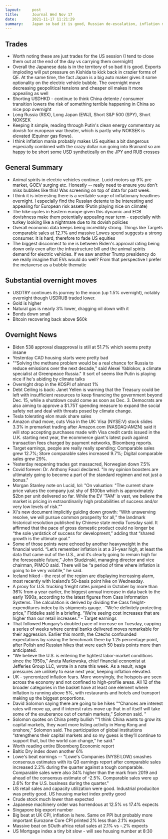 ```yaml
---
layout:     post
title:      Journal Wed Nov 17
date:       2021-11-17 11:21:29
summary:    Japan so bad it is good, Russian de-escalation, inflation mania
---
```


## Trades
- Worth noting these are just trades for the US session (I tend to close them out at the end of the day vs carrying them overnight)
- Overall the Japanese data is in the territory of so bad it is good. Exports imploding will put pressure on Kishida to kick back in crazier forms of QE. At the same time, the fact Japan is a big auto maker gives it some optionality on the electric vehicle bubble. The overnight move decreasing geopolitical tensions and cheaper oil makes it more appealing as well 
- Shorting USDHKD - continue to think China detente / consumer transition lowers the risk of something terrible happening in China so nice pop overnight 
- Long Russia (RSX), Long Japan (EWJ), Short S&P 500 (SPY), Short NOKSEK
- Keeping it simple, reading through Putin's clean energy commentary as dovish for european war theater, which is partly why NOKSEK is elevated (Equinor gas flows). 
- I think inflation mania probably makes US equities a bit dangerous especially combined with the crazy dollar run going into Brainard so am happy to be short some USD synthetically on the JPY and RUB crosses

## General Summary

- Animal spirits in electric vehicles continue. Lucid motors up 9% pre market, GOEV surging etc. Honestly -- really need to ensure you don't miss bubbles like this! Was screening on top of data for past week.
- I think it is interesting there is a veritable surge of inflationary headlines overnight. I especially find the Russian detente to be interesting and appealing for European risk assets (Putin playing nice on climate)
- The hike cycles in Eastern europe given this dynamic and ECB dovishness make them potentially appealing near term - especially with turkey looking like a nightmare due to its dovish policies 
- Overall economic data keeps being incredibly strong. Things like Targets comparable sales at 12.7% and massive Lowes spend suggests a strong consumer. It is hard, therefore to fade US equities 
- The biggest disconnect to me is between Biden's approval rating being down only even after the infrastructure bill and the animal spirits demand for electric vehicles. If we saw another Trump presidency do we really imagine that EVs would do well? From that perspective I prefer the metaverse as a bubble thematic

## Substantial overnight moves
- USDTRY continues its journey to the moon (up 1.5% overnight), notably overnight though USDRUB traded lower.
- Gold is higher
- Natural gas is nearly 3% lower, dragging oil down with it
- Bonds down small 
- Bitcoin recovering back above $60k 

## Overnight News
- Biden 538 approval disapproval is still at 51.7% which seems pretty insane
- Yesterday CAD housing starts were pretty bad
- "“Solving the methane problem would be a real chance for Russia to reduce emissions over the next decade,” said Alexei Yablokov, a climate specialist at Greenpeace Russia." It sort of seems like Putin is playing nice if he's abiding by climate talks
- Overnight drop in the KOSPI of almost 1% 
- Debt Ceiling is back: Janet Yellen is warning that the Treasury could be left with insufficient resources to keep financing the government beyond Dec. 15, while a shutdown could come as soon as Dec. 3. Democrats are also aiming to approve a $1.75T spending measure to expand the social safety net and deal with threats posed by climate change.
- Tesla tolerating elon musk share sales
- Amazon chad move, cuts Visa in the UK: Visa (NYSE:V) stock slides 3.3% in premarket trading after Amazon.com (NASDAQ:AMZN) said it will stop accepting purchases made with Visa credit cards issued in the U.K. starting next year, the ecommerce giant's latest push against transaction fees charged by payment networks, Bloomberg reports.
- Target earnings, people are really really spending: Comparable sales grew 12.7%;  Store comparable sales increased 9.7%; Digital comparable sales grew 29%.
- Yesterday reopening trades got massacred, Norwegian down 7.5%
- Covid forever: Dr. Anthony Fauci declared. "In my opinion boosters are ultimately going to become a part of the standard regimen and not just a bonus."
- Morgan Stanley note on Lucid, lol: "On valuation: "The current share price values the company just shy of $100bn which is approximately $2bn per unit delivered so far. While the EV 'TAM' is vast, we believe the market is pricing in extraordinarily high probabilities of success and/or very low levels of risk.""
- Xi's new document implicitly guiding down growth: “With unswerving resolve, we will pursue common prosperity for all,” the landmark historical resolution published by Chinese state media Tuesday said. It affirmed that the pace of gross domestic product could no longer be “the sole yardstick of success for development,” adding that “shared growth is the ultimate goal.”
- Some of those points were echoed by another heavyweight in the financial world. “Let’s remember inflation is at a 31-year high, at least the data that came out of the U.S., and it’s clearly going to remain high for the foreseeable future,” John Studzinski, managing director and vice chairman, PIMCO said. There will be “a period of time where inflation is going to be very volatile,” he said.
- Iceland hiked - the rest of the region are displaying increasing alarm, most recently with Iceland’s 50-basis point hike on Wednesday. 
- A proxy for U.S. trucking freight rates jumped in October by more than 36% from a year earlier, the biggest annual increase in data back to the early 1990s, according to the latest figures from Cass Information Systems. The calculation is derived by dividing the Cass freight-expenditures index by its shipments gauge.
-“We’re definitely protecting price,” Fiddelke said in a briefing. “We’re seeing cost increases that are higher than our retail increases.” - Target earnings
- That followed Hungary’s doubled pace of increase on Tuesday, capping a series of weeks where central banks delivered moves remarkable for their aggression. Earlier this month, the Czechs confounded expectations by raising the benchmark there by 1.25 percentage point, after Polish and Russian hikes that were each 50 basis points more than anticipated.
- “We believe the U.S. is entering the tightest labor-market conditions since the 1950s,” Aneta Markowska, chief financial economist at Jefferies Group LLC, wrote in a note this week. As a result, wage pressures are unlikely to ease next year, keeping inflation elevated.
- UK - syncronized inflation fears. More worryingly, the hotspots are seen across the economy and not confined to high-profile areas. All 12 of the broader categories in the basket have at least one element where inflation is running above 5%, with restaurants and hotels and transport making up the biggest proportions.
- David Solomon saying there are going to be hikes "“Chances are interest rates will move up, and if interest rates move up that in of itself will take some of the exuberance out of certain markets,” Solomon said. "
- Solomon quotes on China pretty bullish "“I think China wants to grow its capital markets, they want more listing activity in Hong Kong and onshore,” Solomon said. The participation of global institutions “strengthens their capital markets and so my guess is they’ll continue to support that, but the world can change,” he said."
- Worth reading entire Bloomberg Economic report
- Baltic Dry index down another 6% 
- Lowe's beat earnings -- "Lowe's Companies (NYSE:LOW) smashes consensus estimates with its Q3 earnings report after comparable sales increased 2.2% during the quarter against a tough comparable. Comparable sales were also 34% higher than the mark from 2019 and ahead of the consensus estimate of -2.5%. Comparable sales were up 2.6% for the U.S. business during the quarter."
- US retail sales and capacity utilization were good. Industrial produciton was pretty good. US housing market index pretty good
- Crude stock much lower than expected
- Japanese machinery order was horrendous at 12.5% vs 17.4% expects
- Singapore big export number
- Big beat at UK CPI, inflation is here. Same on PPI but probably more important Eurozone Core CPI printed 2% less than 2.1% expects
- Massive beat on SOuth africa retail sales at 2.1% vs -.2% expects
- US Mortgage index a tiny bit slow - will see housing number at 8:30